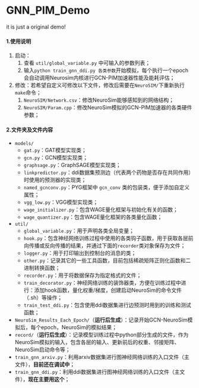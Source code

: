 # GNN_PIM_Demo
it is just a original demo!

#### 1.使用说明

1. 启动：
   1. 查看 `util/global_variable.py` 中可输入的参数列表；
   2. 输入`python train_gnn_ddi.py 各类参数`开始模拟，每个执行一个epoch会自动调用Neurosim内核进行GCN-PIM加速器性能及能耗评估；
2. 修改：若希望自定义可修改以下文件，修改后需要在`NeuroSIM/`下重新执行`make`命令；
   1. `NeuroSIM/Network.csv`：修改NeuroSim能够感知到的网络结构；
   2. `NeuroSIM/Param.cpp`：修改NeuroSim模拟的GCN-PIM加速器的各类硬件参数；



#### 2.文件夹及文件内容

- `models/`
  - `gat.py`：GAT模型实现类；
  - `gcn.py`：GCN模型实现类；
  - `graphsage.py`：GraphSAGE模型实现类；
  - `linkpredictor.py`：ddi数据集预测边（代表两个药物是否存在共同作用）时使用的预测器的实现类；
  - `named_gcnconv.py`：PYG框架中 `gcn_conv` 类的包装类，便于添加自定义属性；
  - `vgg_low.py`：VGG模型实现类；
  - `wage_initializer.py`：包含WAGE量化框架与初始化有关的函数；
  - `wage_quantizer.py`：包含WAGE量化框架的各类量化函数；
- `util/`
  - `global_variable.py`：用于声明各类全局变量；
  - `hook.py`：包含神经网络训练过程中使用的各类钩子函数，用于获取各层前向传播或反向传播的结果，并通过下面的`recorder`类对象保存为文件；
  - `logger.py`：用于打印输出到控制台的消息的类；
  - `other.py`：记录其它的一些工具函数，目前包括稀疏矩阵正则化函数和二进制转换函数；
  - `recorder.py`：用于将数据保存为指定格式的文件；
  - `train_decorator.py`：神经网络训练的装饰器类，方便在训练过程中进行：添加hook函数，量化权重/梯度，创建启动NeuroSim的命令文件（.sh）等操作；
  - `train_test_ddi.py`：包含使用ddi数据集进行边预测时用到的训练和测试函数；
- `NeuroSim_Results_Each_Epoch/`（**运行后生成**）：记录开始GCN-NeuroSim模拟后，每个epoch，NeuroSim的模拟结果；
- `record/`（**运行后生成**）：记录模型训练过程中python部分生成的文件，作为NeuroSim模拟的输入，包含各层的输入、更新前后的权重、邻接矩阵、NeuroSim启动命令等；
- `train_gnn_arxiv.py`：利用arxiv数据集进行图神经网络训练的入口文件（主文件），**目前还在调试中**；
- `train_gnn_ddi.py`：利用ddi数据集进行图神经网络训练的入口文件（主文件），**现在主要用这个**；
